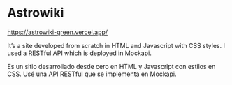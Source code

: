 # Astrowiki

https://astrowiki-green.vercel.app/

It’s a site developed from scratch in HTML and Javascript with CSS styles. I used a RESTful API which is deployed in Mockapi.

Es un sitio desarrollado desde cero en HTML y Javascript con estilos en CSS. Usé una API RESTful que se implementa en Mockapi.


